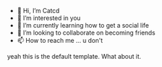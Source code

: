- 👋 Hi, I’m Catcd
- 👀 I’m interested in you
- 🌱 I’m currently learning how to get a social life
- 💞️ I’m looking to collaborate on becoming friends
- 📫 How to reach me ... u don't

<!---
catcd1w3r5/catcd1w3r5 is a ✨ special ✨ repository because its `README.md` (this file) appears on your GitHub profile.
You can click the Preview link to take a look at your changes.
--->

yeah this is the default template. What about it.
